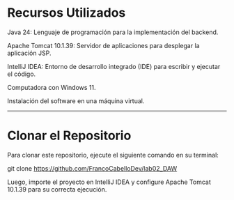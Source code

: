 # Recursos Utilizados

Java 24: Lenguaje de programación para la implementación del backend.

Apache Tomcat 10.1.39: Servidor de aplicaciones para desplegar la aplicación JSP.

IntelliJ IDEA: Entorno de desarrollo integrado (IDE) para escribir y ejecutar el código.

Computadora con Windows 11.

Instalación del software en una máquina virtual.

***
# Clonar el Repositorio

Para clonar este repositorio, ejecute el siguiente comando en su terminal:

 git clone https://github.com/FrancoCabelloDev/lab02_DAW

Luego, importe el proyecto en IntelliJ IDEA y configure Apache Tomcat 10.1.39 para su correcta ejecución.